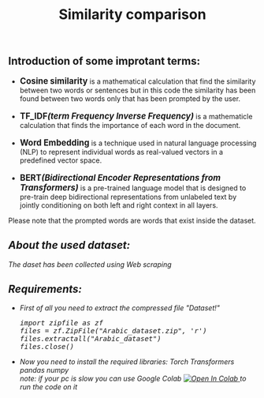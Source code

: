 <h1 align = "center">Similarity comparison</h1>
<br/>
<h2 font_size = 10px;>Introduction of some improtant terms:</h2> 
<ul>
  <li><b><big>Cosine similarity</big></b> is a mathematical calculation that find the similarity between two words or sentences but in this code the similarity has been found between two words only that has been prompted by the user.</li>
  <br/>
  <li><b><big>TF_IDF<i>(term Frequency Inverse Frequency)</i></big></b> is a mathematicle calculation that finds the importance of each word in the document. </li>
  <br/>
  <li><b><big>Word Embedding</i></big></b> is a technique used in natural language processing (NLP) to represent individual words as real-valued vectors in a predefined vector space.</li>
  <br/>
  <li><b><big>BERT<i>(Bidirectional Encoder Representations from Transformers)</i></big></b> is a  pre-trained language model that is designed to pre-train deep bidirectional representations from unlabeled text by jointly conditioning on both left and right context in all layers.</li>
</ul>
<p>Please note that the prompted words are words that exist inside the dataset.</em></p><em>
  
<h2 font_size = 10px;>About the used dataset:</h2> 
<p> The daset has been collected using <i> Web scraping</i> </p>


<h2 font_size = 10px;>Requirements:</h2> 
<ul>
<li> First of all you need to extract the compressed file "Dataset!"</li>
<pre align ="left">import zipfile as zf
files = zf.ZipFile("Arabic_dataset.zip", 'r')
files.extractall("Arabic_dataset")
files.close()</pre>

<li> Now you need to install the required libraries:
      Torch 
      Transformers
      pandas
      numpy
</li>
note: if your pc is slow you can use Google Colab <a href="<https://colab.research.google.com/drive/1B6raOPDot8QU22jlQmfNjgNOuaFpxame?usp=sharing>">
  <img src="https://colab.research.google.com/assets/colab-badge.svg" alt="Open In Colab"/>
</a> to run the code on it


</ul>
